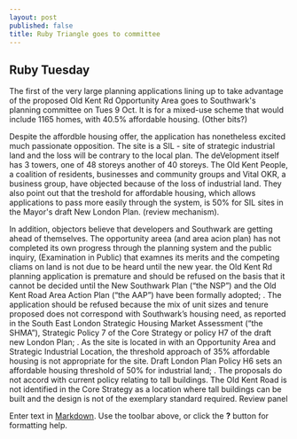 ```yaml
---
layout: post
published: false
title: Ruby Triangle goes to committee
---
```

## Ruby Tuesday

The first of the very large planning applications lining up to take advantage of the proposed Old Kent Rd Opportunity Area goes to Southwark's planning committee on Tues 9 Oct.  It is for a mixed-use scheme that would include 1165 homes, with 40.5% affordable housing. (Other bits?)

Despite the affordble housing offer, the application has nonetheless excited much passionate opposition.  The site is a SIL - site of strategic industrial land and the loss will be contrary to the local plan.  The deVelopment itself has 3 towers, one of 48 storeys another of 40 storeys.  The Old Kent People, a coalition of residents, businesses and community groups and Vital OKR, a business group, have objected because of the loss of industrial land.  They also point out that the treshold for affordable housing, which allows applications to pass more easily through the system, is 50% for SIL sites in the Mayor's draft New London Plan. (review mechanism).

In addition, objectors believe that developers and Southwark are getting ahead of themselves.  The opportunity areea (and area acion plan) has not completed its own progress through the planning system and the public inquiry, (Examination in Public) that examnes its merits and the competing cliams on land is not due to be heard until the new year. the Old Kent Rd planning application is premature and should be refused on the basis that it
cannot be decided until the New Southwark Plan (“the NSP”) and the Old Kent
Road Area Action Plan (“the AAP”) have been formally adopted;
.
The application should be refused because the mix of unit sizes and tenure
proposed does not correspond with Southwark’s housing need, as reported in the
South East London Strategic Housing Market Assessment (“the SHMA”),
Strategic Policy 7 of the Core Strategy or policy H7 of the draft new London Plan;
.
As the site is located in with an Opportunity Area and Strategic Industrial
Location, the threshold approach of 35% affordable housing is not appropriate for
the site. Draft London Plan Policy H6 sets an affordable housing threshold of 50%
for industrial land;
.
The proposals do not accord with current policy relating to tall buildings. The Old
Kent Road is not identified in the Core Strategy as a location where tall buildings
can be built and the design is not of the exemplary standard required.  Review panel


Enter text in [Markdown](http://daringfireball.net/projects/markdown/). Use the toolbar above, or click the **?** button for formatting help.
